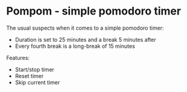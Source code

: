 # Pompom - simple pomodoro timer

The usual suspects when it comes to a simple pomodoro timer:
- Duration is set to 25 minutes and a break 5 minutes after
- Every fourth break is a long-break of 15 minutes

Features:
- Start/stop timer
- Reset timer
- Skip current timer